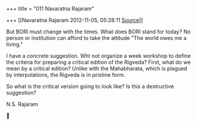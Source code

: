 +++
title = "011 Navaratna Rajaram"

+++
[[Navaratna Rajaram	2012-11-05, 05:28:11 [Source](https://groups.google.com/g/bvparishat/c/XBH-dWvVevA)]]





 But BORI must change with the times. What does BORI stand for today? No person or institution can afford to take the attitude "The world owes me a living."



 I have a concrete suggestion. Wht not organize a week workshop to define the criteria for preparing a critical edition of the Rigveda? First, what do we mean by a critical edition? Unlike with the Mahabharata, which is plagued by interpolations, the Rigveda is in pristine form.



 So what is the critical version going to look like? Is this a destructive suggestion?



N.S. Rajaram  
  



